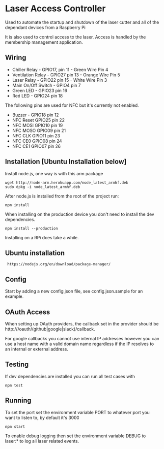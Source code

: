 # Laser Access Controller

Used to automate the startup and shutdown of the laser cutter and all of the dependant devices from a Raspberry Pi

It is also used to control access to the laser. Access is handled by the membership management application.

## Wiring

* Chiller Relay - GPIO17, pin 11 - Green Wire Pin 4
* Ventilation Relay - GPIO27 pin 13 - Orange Wire Pin 5
* Laser Relay - GPIO22 pin 15 - White Wire Pin 3
* Main On/Off Switch - GPIO4 pin 7
* Green LED - GPIO23 pin 16
* Red LED - GPIO24 pin 18

The following pins are used for NFC but it's currently not enabled.

* Buzzer - GPIO18 pin 12
* NFC Reset GPIO25 pin 22
* NFC MOSI GPIO10 pin 19
* NFC MOSO GPIO09 pin 21
* NFC CLK GPIO11 pin 23
* NFC CE0 GPIO08 pin 24
* NFC CE1 GPIO07 pin 26

## Installation [Ubuntu Installation below]

Install node.js, one way is with this arm package

    wget http://node-arm.herokuapp.com/node_latest_armhf.deb
    sudo dpkg -i node_latest_armhf.deb

After node.js is installed from the root of the project run:

    npm install

When installing on the production device you don't need to install the dev dependencies.

    npm install --production

Installing on a RPi does take a while.

## Ubuntu installation

     https://nodejs.org/en/download/package-manager/

## Config

Start by adding a new config.json file, see config.json.sample for an example.

## OAuth Access

When setting up OAuth providers, the callback set in the provider should be http://<host>/oauth/(github|google|slack)/callback.

For google callbacks you cannot use internal IP addresses however you can use a host name with a valid domain name regardless if
the IP resolves to an internal or external address.

## Testing

If dev dependencies are installed you can run all test cases with

    npm test

## Running

To set the port set the environment variable PORT to whatever port you want to listen to, by default it's 3000

    npm start

To enable debug logging then set the environment variable DEBUG to laser:* to log all laser related events.
